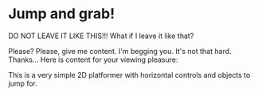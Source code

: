 # Jump and grab! 

DO NOT LEAVE IT LIKE THIS!!! What if I leave it like that?

Please? Please, give me content. I'm begging you. It's not that hard. Thanks... Here is content for your viewing pleasure:

This is a very simple 2D platformer with horizontal controls and objects to jump for. 
